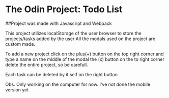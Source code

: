 # The Odin Project: Todo List

##Project was made with Javascript and Webpack

This project utilizes localStorage of the user browser to store the projects/tasks added by the user
All the modals used on the project are custom made.

To add a new project click on the plus(+) button on the top right corner and type a name on the middle of the modal
the (x) button on the to right corner delete the entire project, so be carefull.

Each task can be deleted by it self on the right button 

Obs. Only working on the computer for now. I've not done the mobile version yet
